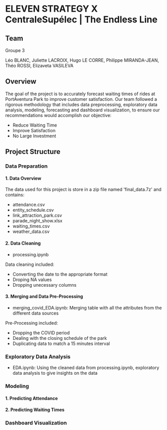 # ELEVEN STRATEGY X CentraleSupélec | The Endless Line 


## Team

Groupe 3

Léo BLANC, Juliette LACROIX, Hugo LE CORRE, Philippe MIRANDA-JEAN, Théo ROSSI, Elizaveta VASILEVA


## Overview

The goal of the project is to accurately forecast waiting times of rides at PortAventura Park to improve customer satisfaction. Our team followed a rigorous methodology that includes data preprocessing, exploratory data analysis, modeling, forecasting and dashboard visualization, to ensure our recommendations would accomplish our objective:
* Reduce Waiting Time
* Improve Satisfaction
* No Large Investment


## Project Structure 


### Data Preparation

#### 1. Data Overview

The data used for this project is store in a zip file named 'final_data.7z' and contains:
* attendance.csv
* entity_schedule.csv
* link_attraction_park.csv
* parade_night_show.xlsx
* waiting_times.csv
* weather_data.csv


#### 2. Data Cleaning

* processing.ipynb

Data cleaning included:
* Converting the date to the appropriate format
* Droping NA values
* Dropping unecessary columns


#### 3. Merging and Data Pre-Processing

* merging_covid_EDA.ipynb: Merging table with all the attributes from the different data sources

Pre-Processing included:
* Dropping the COVID period
* Dealing with the closing schedule of the park
* Duplicating data to match a 15 minutes interval


### Exploratory Data Analysis

* EDA.ipynb: Using the cleaned data from processing.ipynb, exploratory data analysis to give insights on the data 

### Modeling

#### 1. Predicting Attendance

#### 2. Predicting Waiting Times


### Dashboard Visualization
